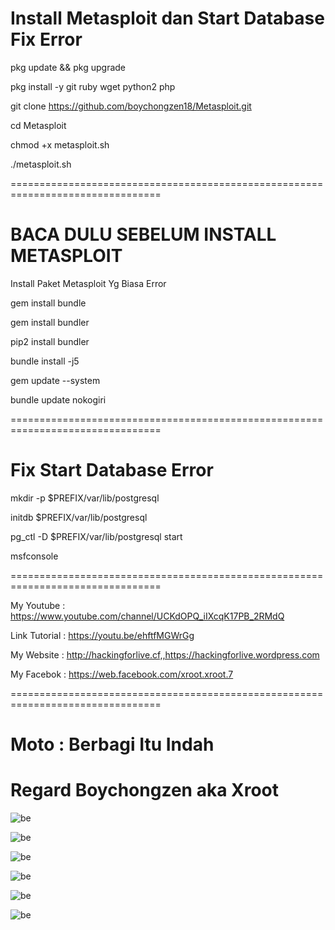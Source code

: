 # Install Metasploit dan Start Database Fix Error

pkg update && pkg upgrade

pkg install -y git ruby wget python2 php

git clone https://github.com/boychongzen18/Metasploit.git

cd Metasploit

chmod +x metasploit.sh

./metasploit.sh

================================================================================
# BACA DULU SEBELUM INSTALL METASPLOIT

Install Paket Metasploit Yg Biasa Error

gem install bundle

gem install bundler

pip2 install bundler

bundle install -j5

gem update --system

bundle update nokogiri

================================================================================
# Fix Start Database Error

mkdir -p $PREFIX/var/lib/postgresql

initdb $PREFIX/var/lib/postgresql

pg_ctl -D $PREFIX/var/lib/postgresql start

msfconsole

================================================================================

My Youtube    : https://www.youtube.com/channel/UCKdOPQ_iIXcqK17PB_2RMdQ

Link Tutorial : https://youtu.be/ehftfMGWrGg

My Website    : http://hackingforlive.cf,,https://hackingforlive.wordpress.com

My Facebok    : https://web.facebook.com/xroot.xroot.7

================================================================================

# Moto : Berbagi Itu Indah

# Regard Boychongzen aka Xroot

![be](https://raw.githubusercontent.com/boychongzen18/Metasploit/master/1.png)

![be](https://raw.githubusercontent.com/boychongzen18/Metasploit/master/2.png)

![be](https://raw.githubusercontent.com/boychongzen18/Metasploit/master/3.png)

![be](https://raw.githubusercontent.com/boychongzen18/Metasploit/master/4.png)

![be](https://raw.githubusercontent.com/boychongzen18/Metasploit/master/5.png)

![be](https://raw.githubusercontent.com/boychongzen18/Metasploit/master/6.png)
